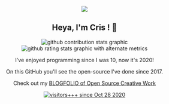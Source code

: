 <p align=center><img src=https://api.kindspeech.org/v1/badge></p>

<h2 align=center>Heya, I'm Cris ! 👋</h3>


<p align=center>
  <img alt="github contribution stats graphic" src=https://github-contribution-stats.vercel.app/api/?username=c9fe>
  <br>
  <img alt="github rating stats graphic with alternate metrics" src="https://github-readme-stats.vercel.app/api?username=c9fe&show_icons=true&theme=blueberry&hide_border=true&count_private=true">
</p>

<p align=center>
  I've enjoyed programming since I was 10, now it's 2020!
<p align=center>
  On this GitHub you'll see the open-source I've done since 2017.
<p align=center>
  Check out my <a href=https://github.com/c9fe/Blogfolio>BLOGFOLIO of Open Source Creative Work</a>
<p align=center>
  <a href=https://hits.seeyoufarm.com target=_blank><img alt="visitors+++ since Oct 28 2020" src=https://hits.seeyoufarm.com/api/count/incr/badge.svg?url=https%3A%2F%2Fgithub.com%2Fc9fe&count_bg=%2379C83D&title_bg=%23555555&icon=&icon_color=%23E7E7E7&title=%28today%2Ftotal%29%20visitors%2B%2B%2B%20since%20Oct%2028%202020&edge_flat=false>
</p>
